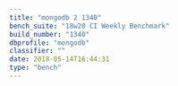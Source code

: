 ```yaml
---
title: "mongodb 2 1340"
bench_suite: "18w20 CI Weekly Benchmark"
build_number: "1340"
dbprofile: "mongodb"
classifier: ""
date: 2018-05-14T16:44:31
type: "bench"
---
```


